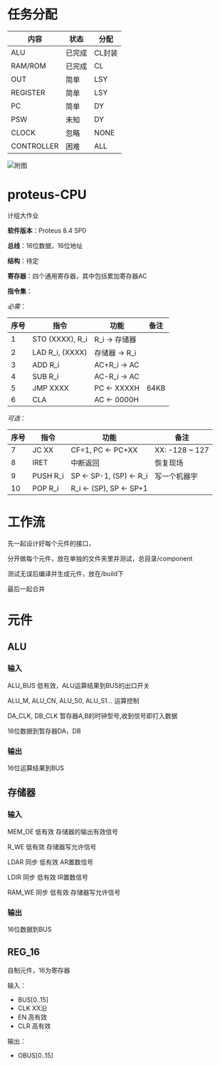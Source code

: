 # 任务分配

内容 | 状态 | 分配
---  | --- | ---
ALU | 已完成 | CL封装
RAM/ROM | 已完成 | CL
OUT | 简单 | LSY
REGISTER | 简单 | LSY
PC | 简单 | DY
PSW | 未知 | DY
CLOCK | 忽略 | NONE
CONTROLLER | 困难 | ALL

![附图](http://owvqyk7j0.bkt.clouddn.com/proteus-cpu-all.png)


# proteus-CPU

计组大作业

__软件版本__：Proteus 8.4 SP0

__总线__：16位数据，16位地址

__结构__：待定

__寄存器__：四个通用寄存器，其中包括累加寄存器AC

__指令集__：

_必需_：

序号 | 指令 | 功能 | 备注
-----|-----|-----|----
   1  |STO (XXXX), R\_i |  R\_i -> 存储器  | 
   2  |LAD R\_i, (XXXX) |  存储器 -> R\_i  | 
   3  |ADD R\_i |  AC+R\_i -> AC  | 
   4  |SUB R\_i |  AC-R\_i -> AC  | 
   5  |JMP XXXX |  PC <- XXXXH  |  64KB
   6  |CLA |  AC <- 0000H  | 

_可选_：

序号 | 指令 | 功能 | 备注
-----|-----|-----|----
  7  |JC XX | CF=1, PC <- PC+XX  |  XX: -128 ~ 127
  8  |IRET |  中断返回  | 恢复现场
  9  |PUSH R\_i | SP <- SP-1, (SP) <- R\_i  |  写一个机器字
  10  |POP R\_i | R\_i <- (SP), SP <- SP+1  | 


# 工作流

先一起设计好每个元件的接口，

分开做每个元件，放在单独的文件夹里并测试，总目录/component

测试无误后编译并生成元件，放在/build下

最后一起合并


# 元件

## ALU

### 输入

ALU_BUS 低有效，ALU运算结果到BUS的出口开关

ALU_M, ALU_CN, ALU_S0, ALU_S1... 运算控制

DA_CLK, DB_CLK 暂存器A,B的时钟型号,收到信号即打入数据

16位数据到暂存器DA，DB

### 输出

16位运算结果到BUS

## 存储器

### 输入

MEM_OE 低有效 存储器的输出有效信号

R_WE 低有效 存储器写允许信号

LDAR 同步 低有效 AR置数信号

LDIR 同步 低有效 IR置数信号

RAM_WE 同步 低有效 存储器写允许信号

### 输出

16位数据到BUS


## REG_16

自制元件，16为寄存器

输入：

* BUS[0..15]
* CLK XX沿
* EN 高有效
* CLR 高有效

输出：

* OBUS[0..15]



